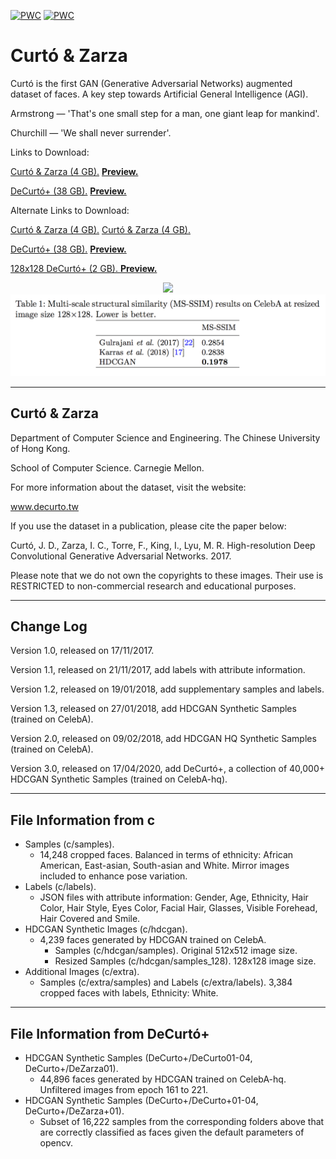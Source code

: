 [![PWC](https://img.shields.io/endpoint.svg?url=https://paperswithcode.com/badge/high-resolution-deep-convolutional-generative/image-generation-on-celeba-hq-128x128)](https://paperswithcode.com/sota/image-generation-on-celeba-hq-128x128?p=high-resolution-deep-convolutional-generative)
[![PWC](https://img.shields.io/endpoint.svg?url=https://paperswithcode.com/badge/high-resolution-deep-convolutional-generative/image-generation-on-celeba-hq-64x64)](https://paperswithcode.com/sota/image-generation-on-celeba-hq-64x64?p=high-resolution-deep-convolutional-generative)

# Curtó & Zarza
Curtó is the first GAN (Generative Adversarial Networks) augmented dataset of faces. A key step towards Artificial General Intelligence (AGI).

Armstrong — 'That's one small step for a man, one giant leap for mankind'.

Churchill — 'We shall never surrender'.

Links to Download:

<a href="https://drive.google.com/open?id=1q-FC_wztJ5vRHnb5zu7EzTN89xoBXr1-">Curtó & Zarza (4 GB).</a>
<a href="https://share.weiyun.com/5CgohW5"><strong>Preview.</strong></a>

<a href="https://www.decurto.tw/DeCurto+/DeCurto+_17_04_2020.zip">DeCurtó+ (38 GB).</a>
<a href="https://drive.google.com/drive/folders/1ZTixVobE82fNab7LQz6BRT_jnMbXoGcF?usp=sharing"><strong>Preview.</strong></a>

Alternate Links to Download:

<a href="https://share.weiyun.com/5lAgqlG">Curtó & Zarza (4 GB).</a>
<a href="https://share.weiyun.com/5kcGahm">Curtó & Zarza (4 GB).</a>

<a href="https://www.dezarza.tw/DeCurto+/DeCurto+_17_04_2020.zip">DeCurtó+ (38 GB).</a>
<a href="https://www.decurto.tw/DeCurto+/DeCurto+_17_04_2020/"><strong>Preview.</strong></a>

<a href="https://share.weiyun.com/5xhMlpF">128x128 DeCurtó+ (2 GB). <strong>Preview.</strong></a>

<p align="center">
<img src="HDCGAN_HQ.png" width="800">
<img src="HDCGAN_table.png" width="600">
</p>

--------------------------------------------------------
Curtó & Zarza 
--------------------------------------------------------

Department of Computer Science and Engineering. 
The Chinese University of Hong Kong.

School of Computer Science.
Carnegie Mellon.

For more information about the dataset, visit the website:

  www.decurto.tw

If you use the dataset in a publication, please cite the paper below:

Curtó, J. D., Zarza, I. C., Torre, F., King, I., Lyu, M. R.
High-resolution Deep Convolutional Generative Adversarial Networks. 2017.

Please note that we do not own the copyrights to these images. Their use is RESTRICTED to non-commercial research and educational purposes.

--------------------------------------------------------
Change Log
--------------------------------------------------------

Version 1.0, released on 17/11/2017.

Version 1.1, released on 21/11/2017, add labels with attribute information.

Version 1.2, released on 19/01/2018, add supplementary samples and labels.

Version 1.3, released on 27/01/2018, add HDCGAN Synthetic Samples (trained on CelebA).

Version 2.0, released on 09/02/2018, add HDCGAN HQ Synthetic Samples (trained on CelebA).

Version 3.0, released on 17/04/2020, add DeCurtó+, a collection of 40,000+ HDCGAN Synthetic Samples (trained on CelebA-hq).

--------------------------------------------------------
File Information from c
--------------------------------------------------------

- Samples (c/samples).
  - 14,248 cropped faces. Balanced in terms of ethnicity: African American, East-asian, South-asian and White. Mirror images included to enhance pose variation.
- Labels (c/labels).
  - JSON files with attribute information: Gender, Age, Ethnicity, Hair Color, Hair Style, Eyes Color, Facial Hair, Glasses, Visible Forehead, Hair Covered and Smile.
- HDCGAN Synthetic Images (c/hdcgan).
  - 4,239 faces generated by HDCGAN trained on CelebA. 
    - Samples (c/hdcgan/samples).
        Original 512x512 image size.
    - Resized Samples (c/hdcgan/samples_128).
        128x128 image size. 
- Additional Images (c/extra).
  - Samples (c/extra/samples) and Labels (c/extra/labels).
      3,384 cropped faces with labels, Ethnicity: White.

--------------------------------------------------------
File Information from DeCurtó+
--------------------------------------------------------

- HDCGAN Synthetic Samples (DeCurto+/DeCurto01-04, DeCurto+/DeZarza01).
  - 44,896 faces generated by HDCGAN trained on CelebA-hq. Unfiltered images from epoch 161 to 221.
- HDCGAN Synthetic Samples (DeCurto+/DeCurto+01-04, DeCurto+/DeZarza+01).
  - Subset of 16,222 samples from the corresponding folders above that are correctly classified as faces given the default parameters of opencv.


